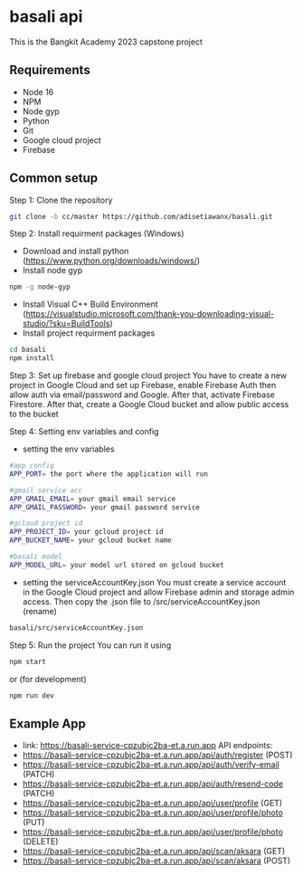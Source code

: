# basali api
This is the Bangkit Academy 2023 capstone project

## Requirements
- Node 16
- NPM
- Node gyp
- Python
- Git
- Google cloud project
- Firebase

## Common setup
Step 1: Clone the repository
```bash
git clone -b cc/master https://github.com/adisetiawanx/basali.git
```

Step 2: Install requirment packages (Windows)
- Download and install python (https://www.python.org/downloads/windows/)
- Install node gyp
```bash
npm -g node-gyp
```
- Install Visual C++ Build Environment (https://visualstudio.microsoft.com/thank-you-downloading-visual-studio/?sku=BuildTools)
- Install project requirment packages
```bash
cd basali
npm install
```

Step 3: Set up firebase and google cloud project
You have to create a new project in Google Cloud and set up Firebase, enable Firebase Auth then allow auth via email/password and Google. After that, activate Firebase Firestore.
After that, create a Google Cloud bucket and allow public access to the bucket

Step 4: Setting env variables and config
- setting the env variables
```bash
#app config
APP_PORT= the port where the application will run

#gmail service acc
APP_GMAIL_EMAIL= your gmail email service
APP_GMAIL_PASSWORD= your gmail password service

#gcloud project id
APP_PROJECT_ID= your gcloud project id
APP_BUCKET_NAME= your gcloud bucket name

#basali model
APP_MODEL_URL= your model url stored on gcloud bucket
```
- setting the serviceAccountKey.json
You must create a service account in the Google Cloud project and allow Firebase admin and storage admin access. Then copy the .json file to /src/serviceAccountKey.json (rename)
```bash
basali/src/serviceAccountKey.json
```

Step 5: Run the project
You can run it using
```bash
npm start
```
or (for development)
```bash
npm run dev
```

## Example App
- link: https://basali-service-cpzubjc2ba-et.a.run.app
API endpoints:
- https://basali-service-cpzubjc2ba-et.a.run.app/api/auth/register (POST)
- https://basali-service-cpzubjc2ba-et.a.run.app/api/auth/verify-email (PATCH)
- https://basali-service-cpzubjc2ba-et.a.run.app/api/auth/resend-code (PATCH)
- https://basali-service-cpzubjc2ba-et.a.run.app/api/user/profile (GET)
- https://basali-service-cpzubjc2ba-et.a.run.app/api/user/profile/photo (PUT)
- https://basali-service-cpzubjc2ba-et.a.run.app/api/user/profile/photo (DELETE)
- https://basali-service-cpzubjc2ba-et.a.run.app/api/scan/aksara (GET)
- https://basali-service-cpzubjc2ba-et.a.run.app/api/scan/aksara (POST)
